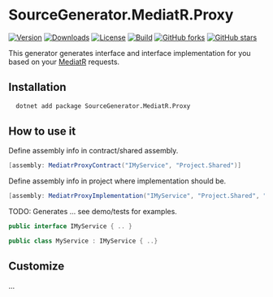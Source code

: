 SourceGenerator.MediatR.Proxy
=

[![Version](https://img.shields.io/nuget/v/Sourcegenerator.MediatR.Proxy?color=royalblue)](https://www.nuget.org/packages/SourceGenerator.MediatR.Proxy)
[![Downloads](https://img.shields.io/nuget/dt/SourceGenerator.MediatR.Proxy?label=Nuget%20downloads)](https://www.nuget.org/packages/SourceGenerator.MediatR.Proxy)
[![License](https://img.shields.io/github/license/stiankroknes/sourcegenerator-mediatr-proxy)](https://github.com/stiankroknes/sourcegenerator-mediatr-proxy/blob/main/LICENSE)
[![Build](https://github.com/kzu/ThisAssembly/workflows/build/badge.svg?branch=main)](https://github.com/stiankroknes/sourcegenerator-mediatr-proxy/actions)
[![GitHub forks](https://img.shields.io/github/forks/stiankroknes/sourcegenerator-mediatr-proxy)](https://github.com/stiankroknes/sourcegenerator-mediatr-proxy/network/members)
[![GitHub stars](https://img.shields.io/github/stars/stiankroknes/sourcegenerator-mediatr-proxy)](https://github.com/stiankroknes/sourcegenerator-mediatr-proxy/stargazers)

This generator generates interface and interface implementation for you based on your [MediatR](https://github.com/jbogard/MediatR) requests.

## Installation

```bash
  dotnet add package SourceGenerator.MediatR.Proxy
```

## How to use it

Define assembly info in contract/shared assembly.
```csharp
[assembly: MediatrProxyContract("IMyService", "Project.Shared")]
```

Define assembly info in project where implementation should be.
```csharp
[assembly: MediatrProxyImplementation("IMyService", "Project.Shared", "Project.Application.Service")]
```

TODO: Generates ... see demo/tests for examples.

```csharp
public interface IMyService { .. }

public class MyService : IMyService { ..}
```

## Customize

...
